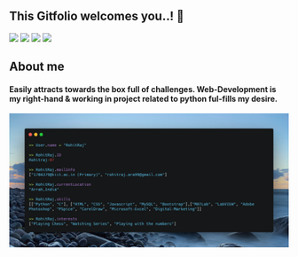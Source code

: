 ## This Gitfolio welcomes you..! 🙏
[![](https://img.shields.io/badge/Linkedin-Rohitraj07-blue?logo=Linkedin&logoColor=blue&labelColor=black)](https://www.linkedin.com/in/rohitraj07)
[![](https://img.shields.io/badge/Gmail-1704379%40kiit.ac.in-red?logo=Gmail&logoColor=Red&labelColor=black)](mailto:1704379@kiit.ac.in)
[![](https://img.shields.io/badge/Telegram-Rohitraj__07-blue?logo=Telegram&logoColor=blue&labelColor=black)](https://t.me/Rohitraj_07)
[![](https://img.shields.io/badge/HackerRank-Rohitraj__07-brightgreen?logo=HackerRank&logoColor=Green&labelColor=black)](https://www.hackerrank.com/Rohitraj_07)


## About me
#### Easily attracts towards the box full of challenges. Web-Development is my right-hand & working in project related to python ful-fills my desire. 
![](https://github.com/Rohitraj-07/Rohitraj-07/blob/master/Profile.png)



<!-- ![Rohit's github stats](https://github-readme-stats.vercel.app/api?username=Rohitraj-07&show_icons=true&&title_color=fff&icon_color=79ff97&text_color=9f9f9f&bg_color=151515) 
-->
<!-- For light mode of Github stats
![_Rohit's github stats_](https://github-readme-stats.vercel.app/api?username=Rohitraj-07&show_icons=true&hide_border=true&&text_color=000000&icon_color=FFFFFF&hide=["stars","prs","issues","contribs"])
-->

<!--TO make screenshot of your code, copy below link:  
https://carbon.now.sh/ -->





<!--
**Rohitraj-07/Rohitraj-07** is a ✨ _special_ ✨ repository because its `README.md` (this file) appears on your GitHub profile.

Here are some ideas to get you started:

- 🔭 I’m currently working on ...
- 🌱 I’m currently learning ...
- 👯 I’m looking to collaborate on ...
- 🤔 I’m looking for help with ...
- 💬 Ask me about ...
- 📫 How to reach me: ...
- 😄 Pronouns: ...
- ⚡ Fun fact: ... -->




<!-- Hiding individual stats
To hide any specific stats, you can pass a query parameter ?hide= with an array of items, you wanna hide.

Options: &hide=["stars","prs","issues","contribs"]


![Anurag's github stats](https://github-readme-stats.vercel.app/api?username=anuraghazra&hide=["contribs","prs"])
Showing icons
To enable icons, you can pass show_icons=true in the query param like so

![Anurag's github stats](https://github-readme-stats.vercel.app/api?username=anuraghazra&show_icons=true)
Other options:

&hide_border=true hide the border box if you don't like it :D.
&line_height=30 control the line-height between text.
&hide_rank=true hides the ranking
-->
